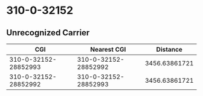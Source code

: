 # 310-0-32152
## Unrecognized Carrier


| CGI | Nearest CGI | Distance |
|-----|-------------|----------|
| 310-0-32152-28852993 | 310-0-32152-28852992 | 3456.63861721 |
| 310-0-32152-28852992 | 310-0-32152-28852993 | 3456.63861721 |
